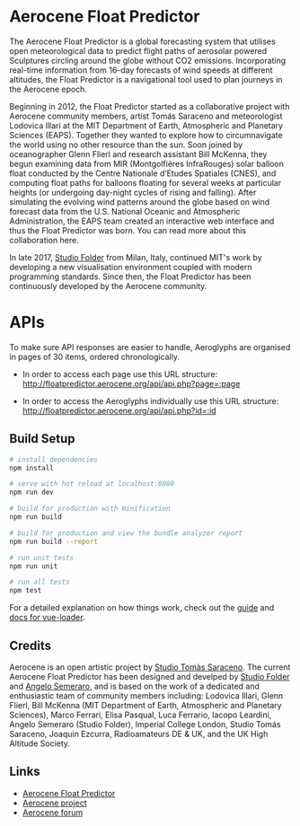 # Aerocene Float Predictor

The Aerocene Float Predictor is a global forecasting system that utilises open meteorological data to predict flight paths of aerosolar powered Sculptures circling around the globe without CO2 emissions. Incorporating real-time information from 16-day forecasts of wind speeds at different altitudes, the Float Predictor is a navigational tool used to plan journeys in the Aerocene epoch.

Beginning in 2012, the Float Predictor started as a collaborative project with Aerocene community members, artist Tomás Saraceno and meteorologist Lodovica Illari at the MIT Department of Earth, Atmospheric and Planetary Sciences (EAPS). Together they wanted to explore how to circumnavigate the world using no other resource than the sun. Soon joined by oceanographer Glenn Flierl and research assistant Bill McKenna, they begun examining data from MIR (Montgolfières InfraRouges) solar balloon float conducted by the Centre Nationale d’Etudes Spatiales (CNES), and computing float paths for balloons floating for several weeks at particular heights (or undergoing day-night cycles of rising and falling). After simulating the evolving wind patterns around the globe based on wind forecast data from the U.S. National Oceanic and Atmospheric Administration, the EAPS team created an interactive web interface and thus the Float Predictor was born. You can read more about this collaboration here.

In late 2017, [Studio Folder](http://www.studiofolder.it) from Milan, Italy, continued MIT's work by developing a new visualisation environment coupled with modern programming standards. Since then, the Float Predictor has been continuously developed by the Aerocene community. 

# APIs

To make sure API responses are easier to handle, Aeroglyphs are organised in pages of 30 items, ordered chronologically.
- In order to access each page use this URL structure:
http://floatpredictor.aerocene.org/api/api.php?page=:page

- In order to access the Aeroglyphs individually use this URL structure:
http://floatpredictor.aerocene.org/api/api.php?id=:id



## Build Setup

``` bash
# install dependencies
npm install

# serve with hot reload at localhost:8080
npm run dev

# build for production with minification
npm run build

# build for production and view the bundle analyzer report
npm run build --report

# run unit tests
npm run unit

# run all tests
npm test
```

For a detailed explanation on how things work, check out the [guide](http://vuejs-templates.github.io/webpack/) and [docs for vue-loader](http://vuejs.github.io/vue-loader).

## Credits
Aerocene is an open artistic project by [Studio Tomàs Saraceno](http://tomassaraceno.com). The current Aerocene Float Predictor has been designed and develped by [Studio Folder](http://www.studiofolder.it) and [Angelo Semeraro](http://angelosemeraro.info), and is based on the work of a dedicated and enthusiastic team of community members including: Lodovica Illari, Glenn Flierl, Bill McKenna (MIT Department of Earth, Atmospheric and Planetary Sciences), Marco Ferrari, Elisa Pasqual, Luca Ferrario, Iacopo Leardini, Angelo Semeraro (Studio Folder), Imperial College London, Studio Tomás Saraceno, Joaquin Ezcurra, Radioamateurs DE & UK, and the UK High Altitude Society. 

## Links
- [Aerocene Float Predictor](http://floatpredictor.aerocene.org/)
- [Aerocene project](http://aerocene.org/)
- [Aerocene forum](https://forum.aerocene.org/)
